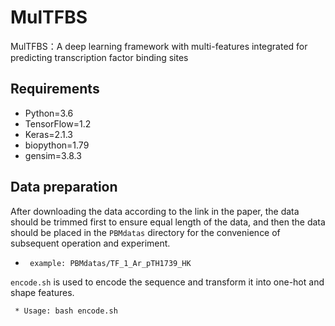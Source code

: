 # MulTFBS
MulTFBS：A deep learning framework with multi-features integrated for predicting transcription factor binding sites
## Requirements
 * Python=3.6
 * TensorFlow=1.2
 * Keras=2.1.3
 * biopython=1.79
 * gensim=3.8.3
## Data preparation
After downloading the data according to the link in the paper, the data should be trimmed first to ensure equal length of the data, and then the data should be placed in the `PBMdatas` directory for the convenience of subsequent operation and experiment.
 * ` example: PBMdatas/TF_1_Ar_pTH1739_HK` 

`encode.sh` is used to encode the sequence and transform it into one-hot and shape features.
```
 * Usage: bash encode.sh
```
